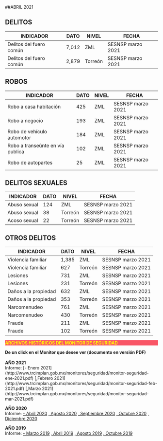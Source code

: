 
##ABRIL 2021

## DELITOS
| INDICADOR                         | DATO      | NIVEL     | FECHA                         |
|---------------------------------------|---------------|---------------|-------------------------------|
| Delitos del fuero común       |7,012      | ZML       | SESNSP marzo 2021     |
| Delitos del fuero común       |2,879      | Torreón   | SESNSP marzo 2021     |

## ROBOS
| INDICADOR                         | DATO      | NIVEL     | FECHA                         |
|---------------------------------------|---------------|---------------|-------------------------------|
| Robo a casa habitación            |425        | ZML       | SESNSP marzo 2021     |
| Robo a negocio            |193        | ZML       | SESNSP marzo 2021     |
| Robo de vehículo automotor        |184        | ZML       | SESNSP marzo 2021     |
| Robo a transeúnte en vía publica  |102        | ZML       | SESNSP marzo 2021     |
| Robo de autopartes            |25     | ZML       | SESNSP marzo 2021     |

## DELITOS SEXUALES
| INDICADOR                         | DATO      | NIVEL     | FECHA                         |
|---------------------------------------|---------------|---------------|-------------------------------|
| Abuso sexual                  |124        | ZML       |  SESNSP marzo 2021        |
| Abuso sexual                  |38     | Torreón   |  SESNSP marzo 2021        |
| Acoso sexual                  |22         | Torreón   |  SESNSP marzo 2021        |

## OTROS DELITOS
| INDICADOR                         | DATO      | NIVEL     | FECHA                         |
|---------------------------------------|---------------|---------------|-------------------------------|
| Violencia familiar            |1,385      | ZML       |  SESNSP marzo 2021        |
| Violencia familiar            |627        | Torreón   |  SESNSP marzo 2021        |
| Lesiones                      |731        | ZML       |  SESNSP marzo 2021        |
| Lesiones                      |231        | Torreón   |  SESNSP marzo 2021        |
| Daños a la propiedad          |632        | ZML       |  SESNSP marzo 2021        |
| Daños a la propiedad          |353        | Torreón   |  SESNSP marzo 2021        |
| Narcomenudeo                  |761        | ZML       |  SESNSP marzo 2021        |
| Narcomenudeo                  |430        | Torreón   |  SESNSP marzo 2021        |
| Fraude                        |211        | ZML       |  SESNSP marzo 2021        |
| Fraude                        |102        | Torreón   |  SESNSP marzo 2021        |



<p style="background-color:#f95666;color:yellow;"><strong>ARCHIVOS HISTÓRICOS DEL MONITOR DE SEGURIDAD</strong></p>
<b> De un click en el Monitor que desee ver (documento en versión PDF)</b>
</br></br>
<b> AÑO 2021 </b>
</br>
Informe:
[- Enero 2021](http://www.trcimplan.gob.mx/monitores/seguridad/monitor-seguridad-ene-2021.pdf)
[,Febrero 2021](http://www.trcimplan.gob.mx/monitores/seguridad/monitor-seguridad-feb-2021.pdf)
[,Marzo 2021](http://www.trcimplan.gob.mx/monitores/seguridad/monitor-seguridad-mar-2021.pdf)
</br>

<b> AÑO 2020 </b>
</br>
Informe:
[- Abril 2020](http://www.trcimplan.gob.mx/monitores/seguridad/Monitor-Seguridad-abril-2020.pdf)
[, Agosto 2020](http://www.trcimplan.gob.mx/monitores/seguridad/Monitor-Seguridad-agosto-2020.pdf)
[, Septiembre 2020](http://www.trcimplan.gob.mx/monitores/seguridad/monitor-seguridad-sep-2020.pdf)
[, Octubre 2020](http://www.trcimplan.gob.mx/monitores/seguridad/monitor-seguridad-oct-2020.pdf)
[, Diciembre 2020](http://www.trcimplan.gob.mx/monitores/seguridad/monitor-seguridad-dic-2020.pdf)
</br>

<b> AÑO 2019 </b>
</br>
Informe:
[- Marzo 2019](http://www.trcimplan.gob.mx/monitores/seguridad/Monitor-seguridad-2018.pdf)
[, Abril 2019](http://www.trcimplan.gob.mx/monitores/seguridad/Monitor-Seguridad-abril-2019.pdf)
[, Agosto 2019](http://www.trcimplan.gob.mx/monitores/seguridad/Monitor-Seguridad-Agosto-2019.pdf)
[, Octubre 2019](http://www.trcimplan.gob.mx/monitores/seguridad/Monitor-Seguridad-Octubre-2019.pdf)

</br>
